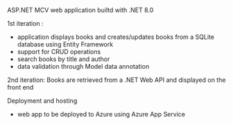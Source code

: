 ASP.NET MCV web application builtd with .NET 8.0

1st iteration :

- application displays books and creates/updates books from a SQLite database using Entity Framework
- support for CRUD operations
- search books by title and author
- data validation through Model data annotation

2nd iteration: Books are retrieved from a .NET Web API and displayed on the front end

Deployment and hosting

- web app to be deployed to Azure using Azure App Service
